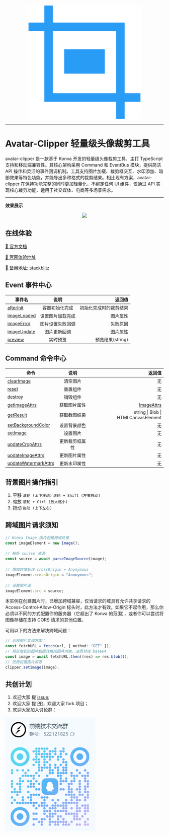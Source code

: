 <p align="center">
    <img src="/public/logo.svg"/>
</p>

---

# Avatar-Clipper 轻量级头像裁剪工具

avatar-clipper 是一款基于 Konva 开发的轻量级头像裁剪工具，主打 TypeScript 支持和移动端兼容性。其核心架构采用 Command 和 EventBus 模块，提供简洁 API 操作和灵活的事件回调机制。工具支持图片加载、裁剪框交互、水印添加、暗部效果等特色功能，并能导出多种格式的裁剪结果。相比现有方案，avatar-clipper 在保持功能完整的同时更加轻量化，不绑定任何 UI 组件，仅通过 API 实现核心裁剪功能，适用于社交媒体、电商等多场景需求。

---

**效果展示**

<p align="center">
    <img src="/public/result.gif"/>
</p>

## 在线体验

[📖 官方文档](https://pushu-wf.github.io/)

[🎉 官网体验地址](https://pushu-wf.github.io/quick-start/online/)

[🔗 备用地址: stackblitz](https://stackblitz.com/~/github.com/pushu-wf/avatar-clipper)

## Event 事件中心

| 事件名                      |       说明       |                 返回值 |
| --------------------------- | :--------------: | ---------------------: |
| [afterInit](#afterinit)     |  容器初始化完成  | 初始化完成时的裁剪结果 |
| [imageLoaded](#imageloaded) | 设置图片加载完成 |               图片属性 |
| [imageError](#imageerror)   | 图片设置失败回调 |               失败原因 |
| [imageUpdate](#imageupdate) |   图片更新回调   |               图片属性 |
| [preview](#preview)         |     实时预览     |       预览结果(string) |

## Command 命令中心

| 命令                                          |      说明      |                                           返回值 |
| --------------------------------------------- | :------------: | -----------------------------------------------: |
| [clearImage](#clearimage)                     |    清空图片    |                                               无 |
| [reset](#reset)                               |    重置组件    |                                               无 |
| [destroy](#destroy)                           |    销毁组件    |                                               无 |
| [getImageAttrs](#getimageattrs)               |  获取图片属性  | [ImageAttrs](/quick-start/interface/#imageattrs) |
| [getResult](#getresult)                       |  获取截图结果  |              string \| Blob \| HTMLCanvasElement |
| [setBackgroundColor](#setbackgroundcolor)     |  设置背景颜色  |                                               无 |
| [setImage](#setimage)                         |    设置图片    |                                               无 |
| [updateCropAttrs](#updatecropattrs)           | 更新裁剪框属性 |                                               无 |
| [updateImageAttrs](#updateimageattrs)         |  更新图片属性  |                                               无 |
| [updateWatermarkAttrs](#updatewatermarkattrs) |  更新水印属性  |                                               无 |

## 背景图片操作指引

1. 平移 `滚轮 (上下移动)` `滚轮 + Shift (左右移动)`
2. 缩放 `滚轮 + Ctrl (放大缩小)`
3. 拖动 `拖动 (上下左右)`

## 跨域图片请求须知

```ts
// Konva Image 图片创建跨域处理
const imageElement = new Image();

// 解析 source 资源
const source = await parseImageSource(image);

// 增加跨域处理 crossOrigin = Anonymous
imageElement.crossOrigin = "Anonymous";

// 设置图片源
imageElement.src = source;
```

本实例在创建图片时，已增加跨域兼容，仅当请求的域具有允许共享请求的 Access-Control-Allow-Origin 标头时，此方法才有效。如果它不起作用，那么你必须以不同的方式配置你的服务器（它超出了 Konva 的范围），或者你可以尝试将图像存储在支持 CORS 请求的其他位置。

可用以下的方法来解决跨域问题：

```ts
// 远程图片实现方案：
const fetchURL = fetch(url, { method: "GET" });
// 将获取到的图片数据转换成图片对象，进而转成 base64
const image = await fetchURL.then((res) => res.blob());
// 进而设置图片资源
clipper.setImage(image);
```

## 共创计划

1. 欢迎大家 提 [issue](https://gitee.com/wfeng0/avatar-clipper/issues/new);
2. 欢迎大家 提 [PR](https://gitee.com/wfeng0/avatar-clipper/pulls/new)，欢迎大家 fork 项目；
3. 欢迎大家加入讨论群：

<img src='/public/qq-group.png'/>
